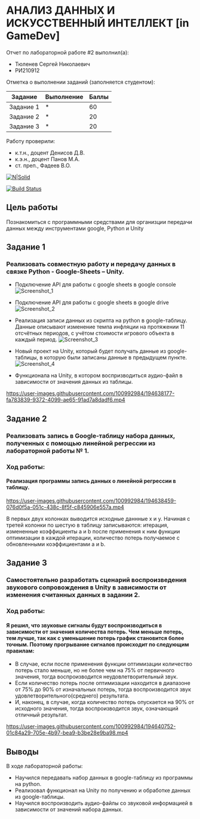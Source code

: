 # АНАЛИЗ ДАННЫХ И ИСКУССТВЕННЫЙ ИНТЕЛЛЕКТ [in GameDev]
Отчет по лабораторной работе #2 выполнил(а):
- Тюленев Сергей Николаевич
- РИ210912

Отметка о выполнении заданий (заполняется студентом):

| Задание | Выполнение | Баллы |
| ------ | ------ | ------ |
| Задание 1 | * | 60 |
| Задание 2 | * | 20 |
| Задание 3 | * | 20 |


Работу проверили:
- к.т.н., доцент Денисов Д.В.
- к.э.н., доцент Панов М.А.
- ст. преп., Фадеев В.О.

[![N|Solid](https://cldup.com/dTxpPi9lDf.thumb.png)](https://nodesource.com/products/nsolid)

[![Build Status](https://travis-ci.org/joemccann/dillinger.svg?branch=master)](https://travis-ci.org/joemccann/dillinger)

## Цель работы
Познакомиться с программными средствами для организции передачи данных между инструментами google, Python и Unity

## Задание 1
### Реализовать совместную работу и передачу данных в связке Python - Google-Sheets – Unity. 
- Подключение API для работы с google sheets в google console
![Screenshot_1](https://user-images.githubusercontent.com/100992984/194637615-d58728c7-5600-4a1d-9454-c3dd0e84e7b9.png)

- Подключение API для работы с google sheets в google drive
![Screenshot_2](https://user-images.githubusercontent.com/100992984/194637671-eab801cf-e36a-4668-b39d-665ee51684ec.png)

- Реализация записи данных из скрипта на python в google-таблицу. Данные описывают изменение темпа инфляции на протяжении 11 отсчётных периодов, с учётом стоимости игрового объекта в каждый период.
![Screenshot_3](https://user-images.githubusercontent.com/100992984/194637851-26688c59-f3c6-4081-8521-4f8ef101f158.png)

- Новый проект на Unity, который будет получать данные из google-таблицы, в которую были записаны данные в предыдущем пункте.
![Screenshot_4](https://user-images.githubusercontent.com/100992984/194637975-46c0916c-ed83-4da7-a616-46cc75b041b6.png)

- Функционала на Unity, в котором воспризводиться аудио-файл в зависимости от значения данных из таблицы.



https://user-images.githubusercontent.com/100992984/194638177-fa783839-9372-4099-ae65-91ad7a8dadf6.mp4



## Задание 2
### Реализовать запись в Google-таблицу набора данных, полученных с помощью линейной регрессии из лабораторной работы № 1. 
### Ход работы:
#### Реализация программы запись данных о линейной регрессии в таблицу.



https://user-images.githubusercontent.com/100992984/194638459-076d0f5a-051c-438c-8f5f-c845906e557a.mp4



В первых двух колонках выводится исходные даннные x и y. Начиная с третей колонки по шестую в таблицу записываются: итерация, измененные коэффициенты a и b после применения к ним функции оптимизации в каждой итерации, количество потерь получаемое с обновленными коэффициентами a и b.

## Задание 3
### Самостоятельно разработать сценарий воспроизведения звукового сопровождения в Unity в зависимости от изменения считанных данных в задании 2.
### Ход работы:
#### Я решил, что звуковые сигналы будут воспроизводиться в зависимости от значения количества потерь. Чем меньше потерь, тем лучше, так как с уменьшение потерь график становится более точным. Поэтому прогрывание сигналов происходит по следующим правилам:
* В случае, если после применения функции оптимизации количество потерь стало меньше, но не более чем на 75% от первичного значения, тогда воспроизводится неудовлетворительный звук. 
* Если количество потерь после оптимизации находится в диапазоне от 75% до 90% от изначальных потерь, тогда воспроизводится звук удовлетворительного(среднего) результата. 
* И, наконец, в случае, когда количество потерь опускается на 90% от исходного значения, тогда воспроизводится звук, означающий отличный результат.



https://user-images.githubusercontent.com/100992984/194640752-01c84a29-705e-4b97-bea9-b3be28e9ba98.mp4



## Выводы

В ходе лабораторной работы:
- Научился передавать набор данных в google-таблицу из программы на python.
- Реализовал функционал на Unity по получению и обработке данных из google-таблицы.
- Научился воспроизводить аудио-файлы со звуковой информацией в зависимости от значений набора данных.
